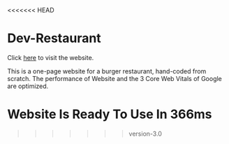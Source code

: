 <<<<<<< HEAD
# Dev-Restaurant

Click [here](https://devrrestaurant.netlify.app/) to visit the website.

This is a one-page website for a burger restaurant, hand-coded from scratch. 
The performance of Website and the 3 Core Web Vitals of Google are optimized.

Website Is Ready To Use In **366ms**
=======
>>>>>>> version-3.0
